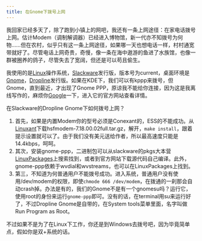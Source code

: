```yaml
---
title: 在Gnome下拨号上网
---
```

我回家已经多天了，除了跑到小镇上的网吧，我还有一条上网途径：在家电话拨号上网。估计Modem（调制解调器）已经进入博物馆，新一代亦不知拨号为何物……但在农村，似乎只有这一条上网途径，如果哪一天也想电话一样，村村通宽带就好了。尽管电话上网奇贵，奇慢，像一条在海中遨游的鱼进了水族馆，也像一群被圈养的鸽子，尽管失去了宽阔，但还是可以苟且偷生。

我使用的是[Linux][0]操作系统，[Slackware][1]发行版，版本号为current，桌面环境是[Gnome][2]，[Dropline][3]发行版。如果在KDE下，我们可以有kppp来拨号，但Gnome，直到最近，才出现了Gnome PPP，原谅我不能给你连接，因为这是我离线写作的，麻烦你[Google][4]一下，进入它的官方网站查看详情。

在Slackware的Dropline Gnome下如何拨号上网？

1. 首先，如果是内置Modem你的型号必须是Conexant的，ESS的不能成功。从[Linuxant][5]下载hsfmodem-7.18.00.02full.tar.gz，解开，`make install`，跟着提示设置就可以了。由于我们没有美元送给作者，所以最高速度只能是14.4kbps，呵呵。
2. 其次，安装gnome-ppp，二进制包可以从slackware的pkgs大本营[LinuxPackages][6]上搜索找到，或者到官方网站下载源代码自己编译。此外，gnome-ppp依赖于wvdial和wvstreams，也可以在LinuxPackages上找到。
3. 第三，不知道为何普通用户不能拨号成功。进入系统，普通用户没有使用/dev/modem的权限，即使`chmode 666 /dev/modem`，在拨通的一刹那会自动crash掉。办法是有的，我们的Gnome不是有一个gnomesu吗？运行它，使用root的身份来运行`gnome-ppp`即可。没有的话，在terminal用su来运行好了，不过Dropline Gnome是自带的，在System tools菜单里面，名字叫做Run Program as Root。

不过如果不是为了在Linux下工作，你还是到Windows去拨号吧，因为毕竟简单点，假如你是双+系统的话。

[0]: http://kernel.org/
[1]: http://slackware.com/
[2]: http://gnome.org/
[3]: http://dropline.net/gnome
[4]: http://google.com/
[5]: http://linuxant.com
[6]: http://linuxpackages.net
